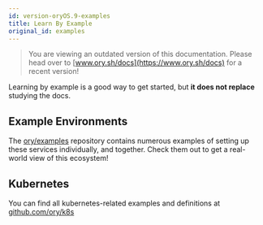 ```yaml
---
id: version-oryOS.9-examples
title: Learn By Example
original_id: examples
---
```


> You are viewing an outdated version of this documentation. Please head over
> to [www.ory.sh/docs](https://www.ory.sh/docs) for a recent version!

Learning by example is a good way to get started, but **it does not replace**
studying the docs.

## Example Environments

The [ory/examples](https://github.com/ory/examples) repository contains numerous
examples of setting up these services individually, and together. Check them out
to get a real-world view of this ecosystem!

## Kubernetes

You can find all kubernetes-related examples and definitions at
[github.com/ory/k8s](https://github.com/ory/k8s)

